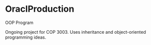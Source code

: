# OraclProduction
OOP Program

Ongoing project for COP 3003. Uses inheritance and object-oriented programming ideas.
